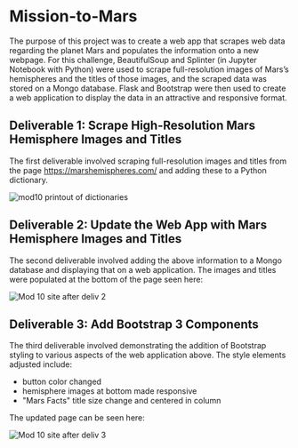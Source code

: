 # Mission-to-Mars

The purpose of this project was to create a web app that scrapes web data regarding the planet Mars and populates the information onto a new webpage. For this challenge, BeautifulSoup and Splinter (in Jupyter Notebook with Python) were used to scrape full-resolution images of Mars’s hemispheres and the titles of those images, and the scraped data was stored on a Mongo database. Flask and Bootstrap were then used to create a web application to display the data in an attractive and responsive format.

## Deliverable 1: Scrape High-Resolution Mars Hemisphere Images and Titles
The first deliverable involved scraping full-resolution images and titles from the page https://marshemispheres.com/ and adding these to a Python dictionary. 

![mod10 printout of dictionaries](https://user-images.githubusercontent.com/100863488/167629330-5c1e6a81-5b91-4723-8b8b-896b11073893.png)


## Deliverable 2: Update the Web App with Mars Hemisphere Images and Titles
The second deliverable involved adding the above information to a Mongo database and displaying that on a web application. The images and titles were populated at the bottom of the page seen here:

![Mod 10 site after deliv 2](https://user-images.githubusercontent.com/100863488/167629474-a332be4f-c670-4c48-ab3f-9d85ff4944d2.png)


  
## Deliverable 3: Add Bootstrap 3 Components
The third deliverable involved demonstrating the addition of Bootstrap styling to various aspects of the web application above. The style elements adjusted include:

* button color changed
* hemisphere images at bottom made responsive
* "Mars Facts" title size change and centered in column

The updated page can be seen here:

![Mod 10 site after deliv 3](https://user-images.githubusercontent.com/100863488/167629465-61630d99-f48a-4c63-ae2b-817e10345ddc.png)
